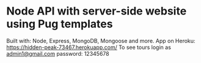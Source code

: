 # Node API with server-side website using Pug templates

Built with: Node, Express, MongoDB, Mongoose and more.
App on Heroku: https://hidden-peak-73467.herokuapp.com/
To see tours login as admin1@gmail.com password: 12345678

